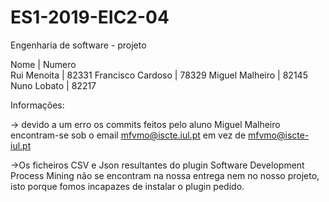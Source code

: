 # ES1-2019-EIC2-04
Engenharia de software - projeto

Nome              	| Numero      
Rui Menoita       	| 82331
Francisco Cardoso 	| 78329
Miguel Malheiro		| 82145  
Nuno Lobato       	| 82217


Informações:
 
-> devido a um erro os commits feitos pelo aluno Miguel Malheiro encontram-se sob o email mfvmo@iscte.iul.pt em vez de mfvmo@iscte-iul.pt

->Os ficheiros CSV e Json resultantes do plugin Software Development Process Mining não se encontram na nossa entrega nem no nosso projeto, isto porque fomos incapazes de instalar o plugin pedido.
